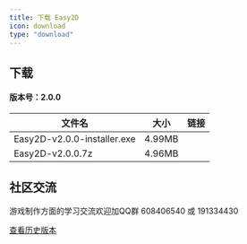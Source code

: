 ```yaml
---
title: 下载 Easy2D
icon: download
type: "download"
---
```

## 下载
#### 版本号：2.0.0

| 文件名                  |   大小   |   链接   |
| ----------------------- |:--------:|:--------:|
| Easy2D-v2.0.0-installer.exe | 4.99MB   | [<i class="download icon"></i>](https://download.easy2d.cn/release/easy2d-v2.0.0-installer.exe) |
| Easy2D-v2.0.0.7z  | 4.96MB   | [<i class="download icon"></i>](https://download.easy2d.cn/release/easy2d-v2.0.0.7z) |

## 社区交流

游戏制作方面的学习交流欢迎加QQ群 608406540 或 191334430

<a class="ui button" href="/history">查看历史版本</a>